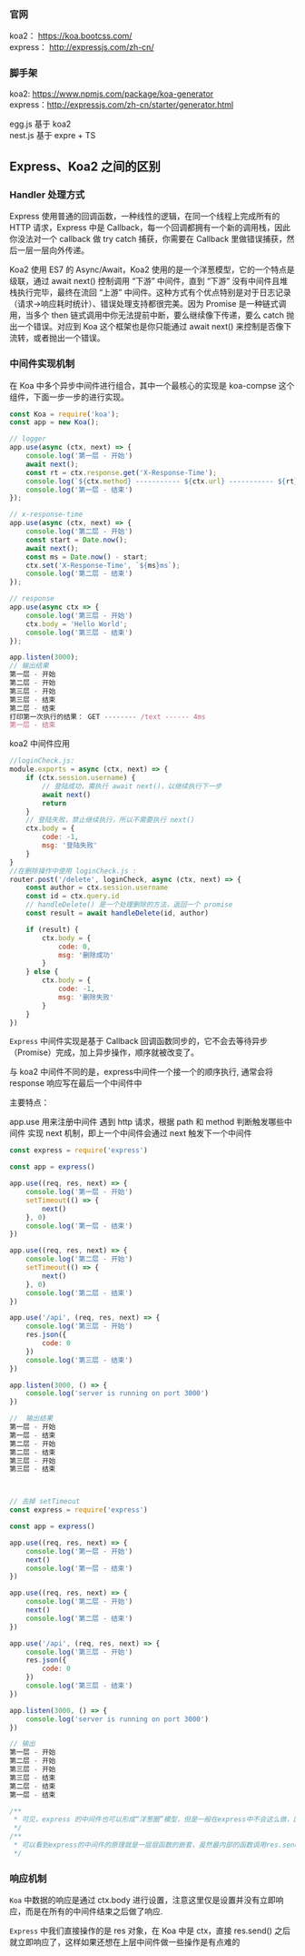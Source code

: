 ### 官网
koa2： https://koa.bootcss.com/   
express： http://expressjs.com/zh-cn/
### 脚手架
koa2: https://www.npmjs.com/package/koa-generator   
express：http://expressjs.com/zh-cn/starter/generator.html   

egg.js 基于 koa2     
nest.js 基于 expre + TS     


## Express、Koa2 之间的区别
### Handler 处理方式

Express 使用普通的回调函数，一种线性的逻辑，在同一个线程上完成所有的 HTTP 请求，Express 中是 Callback，每一个回调都拥有一个新的调用栈，因此你没法对一个 callback 做 try catch 捕获，你需要在 Callback 里做错误捕获，然后一层一层向外传递。  

Koa2 使用 ES7 的 Async/Await，Koa2 使用的是一个洋葱模型，它的一个特点是级联，通过 await next() 控制调用 “下游” 中间件，直到 “下游” 没有中间件且堆栈执行完毕，最终在流回 “上游” 中间件。这种方式有个优点特别是对于日志记录（请求->响应耗时统计）、错误处理支持都很完美。因为 Promise 是一种链式调用，当多个 then 链式调用中你无法提前中断，要么继续像下传递，要么 catch 抛出一个错误。对应到 Koa 这个框架也是你只能通过 await next() 来控制是否像下流转，或者抛出一个错误。

### 中间件实现机制
在 Koa 中多个异步中间件进行组合，其中一个最核心的实现是 koa-compse 这个组件，下面一步一步的进行实现。  


```javascript
const Koa = require('koa');
const app = new Koa();

// logger
app.use(async (ctx, next) => {
    console.log('第一层 - 开始')
    await next();
    const rt = ctx.response.get('X-Response-Time');
    console.log(`${ctx.method} ----------- ${ctx.url} ----------- ${rt}`);
    console.log('第一层 - 结束')
});

// x-response-time
app.use(async (ctx, next) => {
    console.log('第二层 - 开始')
    const start = Date.now();
    await next();
    const ms = Date.now() - start;
    ctx.set('X-Response-Time', `${ms}ms`);
    console.log('第二层 - 结束')
});

// response
app.use(async ctx => {
    console.log('第三层 - 开始')
    ctx.body = 'Hello World';
    console.log('第三层 - 结束')
});

app.listen(3000);
// 输出结果
第一层 - 开始
第二层 - 开始
第三层 - 开始
第三层 - 结束
第二层 - 结束
打印第一次执行的结果： GET -------- /text ------ 4ms
第一层 - 结束
```
koa2 中间件应用
```javaScript
//loginCheck.js: 
module.exports = async (ctx, next) => {
    if (ctx.session.username) {
        // 登陆成功，需执行 await next()，以继续执行下一步
        await next()
        return
    }
    // 登陆失败，禁止继续执行，所以不需要执行 next()
    ctx.body = {
        code: -1,
        msg: '登陆失败'
    }
}
//在删除操作中使用 loginCheck.js :
router.post('/delete', loginCheck, async (ctx, next) => {
    const author = ctx.session.username
    const id = ctx.query.id
    // handleDelete() 是一个处理删除的方法，返回一个 promise
    const result = await handleDelete(id, author)

    if (result) {
        ctx.body = {
            code: 0,
            msg: '删除成功'
        }
    } else {
        ctx.body = {
            code: -1,
            msg: '删除失败'
        }
    }
})
```


`Express` 中间件实现是基于 Callback 回调函数同步的，它不会去等待异步（Promise）完成，加上异步操作，顺序就被改变了。

与 koa2 中间件不同的是，express中间件一个接一个的顺序执行, 通常会将 response 响应写在最后一个中间件中

主要特点：

app.use 用来注册中间件
遇到 http 请求，根据 path 和 method 判断触发哪些中间件
实现 next 机制，即上一个中间件会通过 next 触发下一个中间件

```javascript
const express = require('express')

const app = express()

app.use((req, res, next) => {
    console.log('第一层 - 开始')
    setTimeout(() => {
        next()
    }, 0)
    console.log('第一层 - 结束')
})

app.use((req, res, next) => {
    console.log('第二层 - 开始')
    setTimeout(() => {
        next()
    }, 0)
    console.log('第二层 - 结束')
})

app.use('/api', (req, res, next) => {
    console.log('第三层 - 开始')
    res.json({
        code: 0
    })
    console.log('第三层 - 结束')
})

app.listen(3000, () => {
    console.log('server is running on port 3000')
})

//  输出结果
第一层 - 开始
第一层 - 结束
第二层 - 开始
第二层 - 结束
第三层 - 开始
第三层 - 结束



// 去掉 setTimeout
const express = require('express')

const app = express()

app.use((req, res, next) => {
    console.log('第一层 - 开始')
    next()
    console.log('第一层 - 结束')
})

app.use((req, res, next) => {
    console.log('第二层 - 开始')
    next()
    console.log('第二层 - 结束')
})

app.use('/api', (req, res, next) => {
    console.log('第三层 - 开始')
    res.json({
        code: 0
    })
    console.log('第三层 - 结束')
})

app.listen(3000, () => {
    console.log('server is running on port 3000')
})

// 输出
第一层 - 开始
第二层 - 开始
第三层 - 开始
第三层 - 结束
第二层 - 结束
第一层 - 结束

/**
 * 可见，express 的中间件也可以形成“洋葱圈”模型，但是一般在express中不会这么做，因为 express 的 response 一般在最后一个中间件，所以其它中间件 next() 后的代码影响不到最终结果。
 */
/**
 * 可以看到express的中间件的原理就是一层层函数的嵌套，虽然最内部的函数调用res.send结束的请求，但是程序依然在运行。并且这个运行的结果也类似koa的洋葱。这里面有一点需要注意，express结束请求是在最内部函数。这很重要。
 */
```


### 响应机制

`Koa` 中数据的响应是通过 ctx.body 进行设置，注意这里仅是设置并没有立即响应，而是在所有的中间件结束之后做了响应.  

`Express` 中我们直接操作的是 res 对象，在 Koa 中是 ctx，直接 res.send() 之后就立即响应了，这样如果还想在上层中间件做一些操作是有点难的